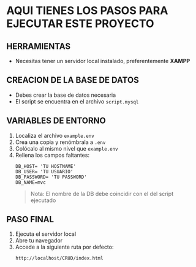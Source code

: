 # AQUI TIENES LOS PASOS PARA EJECUTAR ESTE PROYECTO

## HERRAMIENTAS
- Necesitas tener un servidor local instalado, preferentemente **XAMPP**

## CREACION DE LA BASE DE DATOS
- Debes crear la base de datos necesaria
- El script se encuentra en el archivo `script.mysql`

## VARIABLES DE ENTORNO
1. Localiza el archivo `example.env`
2. Crea una copia y renómbrala a `.env`
3. Colócalo al mismo nivel que `example.env`
4. Rellena los campos faltantes:
    ```env
    DB_HOST= 'TU HOSTNAME'
    DB_USER= 'TU USUARIO'
    DB_PASSWORD= 'TU PASSWORD'
    DB_NAME=mvc
    ```
    > Nota: El nombre de la DB debe coincidir con el del script ejecutado

## PASO FINAL 
1. Ejecuta el servidor local
2. Abre tu navegador
3. Accede a la siguiente ruta por defecto:
    ```
    http://localhost/CRUD/index.html
    ```
